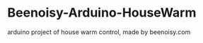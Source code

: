 Beenoisy-Arduino-HouseWarm
==========================

arduino project of house warm control, made by beenoisy.com
